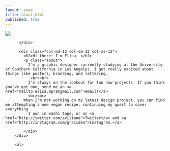 ```yaml
---
layout: page
title: about.html
published: true
---
```





<div class="content">
        <div class="row content-center">
          <div class="col-md-8 col-md-offset-2 col-sm-12 col-xs-12">
            <img class="img-responsive" src="/img/elisa.jpg">

          </div>

          <div class="col-md-12 col-sm-12 col-xs-12">
            <h2>Hi there! I'm Elisa. </h2>
            <p class="about">
              I'm a graphic designer currently studying at the University of Southern California in Los Angeles. I get really excited about things like posters, branding, and lettering.
               <br><br>
              I'm always on the lookout for fun new projects. If you think you've got one, send me an <a href="mailto:elisa.apra@gmail.com">email!</a>
              <br><br>
            When I'm not working on my latest design project, you can find me attempting a new vegan recipe, continuing my quest to cover everything
              I own in washi tape, or on <a href="http://twitter.com/aviliane">Twitter</a> and <a href="http://instagram.com/gracidea">Instagram.</a>

            </div>
        </div>

        <ul>

</ul>
